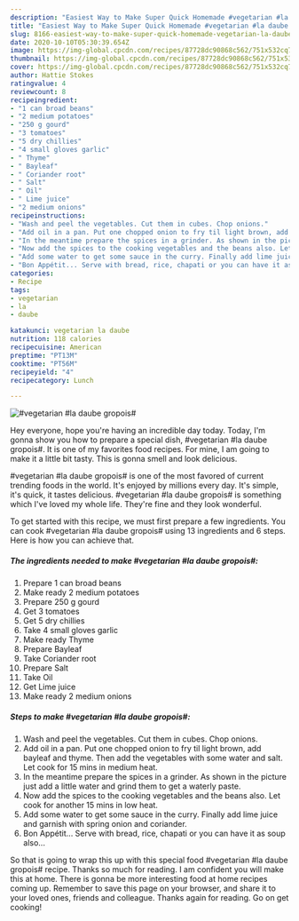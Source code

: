 ```yaml
---
description: "Easiest Way to Make Super Quick Homemade #vegetarian #la daube gropois#"
title: "Easiest Way to Make Super Quick Homemade #vegetarian #la daube gropois#"
slug: 8166-easiest-way-to-make-super-quick-homemade-vegetarian-la-daube-gropois
date: 2020-10-10T05:30:39.654Z
image: https://img-global.cpcdn.com/recipes/87728dc90868c562/751x532cq70/vegetarian-la-daube-gropois-recipe-main-photo.jpg
thumbnail: https://img-global.cpcdn.com/recipes/87728dc90868c562/751x532cq70/vegetarian-la-daube-gropois-recipe-main-photo.jpg
cover: https://img-global.cpcdn.com/recipes/87728dc90868c562/751x532cq70/vegetarian-la-daube-gropois-recipe-main-photo.jpg
author: Hattie Stokes
ratingvalue: 4
reviewcount: 8
recipeingredient:
- "1 can broad beans"
- "2 medium potatoes"
- "250 g gourd"
- "3 tomatoes"
- "5 dry chillies"
- "4 small gloves garlic"
- " Thyme"
- " Bayleaf"
- " Coriander root"
- " Salt"
- " Oil"
- " Lime juice"
- "2 medium onions"
recipeinstructions:
- "Wash and peel the vegetables. Cut them in cubes. Chop onions."
- "Add oil in a pan. Put one chopped onion to fry til light brown, add bayleaf and thyme. Then add the vegetables with some water and salt. Let cook for 15 mins in medium heat."
- "In the meantime prepare the spices in a grinder. As shown in the picture just add a little water and grind them to get a waterly paste."
- "Now add the spices to the cooking vegetables and the beans also. Let cook for another 15 mins in low heat."
- "Add some water to get some sauce in the curry. Finally add lime juice and garnish with spring onion and coriander."
- "Bon Appétit... Serve with bread, rice, chapati or you can have it as soup also..."
categories:
- Recipe
tags:
- vegetarian
- la
- daube

katakunci: vegetarian la daube 
nutrition: 118 calories
recipecuisine: American
preptime: "PT13M"
cooktime: "PT56M"
recipeyield: "4"
recipecategory: Lunch

---
```



![#vegetarian #la daube gropois#](https://img-global.cpcdn.com/recipes/87728dc90868c562/751x532cq70/vegetarian-la-daube-gropois-recipe-main-photo.jpg)

Hey everyone, hope you're having an incredible day today. Today, I'm gonna show you how to prepare a special dish, #vegetarian #la daube gropois#. It is one of my favorites food recipes. For mine, I am going to make it a little bit tasty. This is gonna smell and look delicious.



#vegetarian #la daube gropois# is one of the most favored of current trending foods in the world. It's enjoyed by millions every day. It's simple, it's quick, it tastes delicious. #vegetarian #la daube gropois# is something which I've loved my whole life. They're fine and they look wonderful.


To get started with this recipe, we must first prepare a few ingredients. You can cook #vegetarian #la daube gropois# using 13 ingredients and 6 steps. Here is how you can achieve that.

<!--inarticleads1-->

##### The ingredients needed to make #vegetarian #la daube gropois#:

1. Prepare 1 can broad beans
1. Make ready 2 medium potatoes
1. Prepare 250 g gourd
1. Get 3 tomatoes
1. Get 5 dry chillies
1. Take 4 small gloves garlic
1. Make ready  Thyme
1. Prepare  Bayleaf
1. Take  Coriander root
1. Prepare  Salt
1. Take  Oil
1. Get  Lime juice
1. Make ready 2 medium onions




<!--inarticleads2-->

##### Steps to make #vegetarian #la daube gropois#:

1. Wash and peel the vegetables. Cut them in cubes. Chop onions.
1. Add oil in a pan. Put one chopped onion to fry til light brown, add bayleaf and thyme. Then add the vegetables with some water and salt. Let cook for 15 mins in medium heat.
1. In the meantime prepare the spices in a grinder. As shown in the picture just add a little water and grind them to get a waterly paste.
1. Now add the spices to the cooking vegetables and the beans also. Let cook for another 15 mins in low heat.
1. Add some water to get some sauce in the curry. Finally add lime juice and garnish with spring onion and coriander.
1. Bon Appétit... Serve with bread, rice, chapati or you can have it as soup also...




So that is going to wrap this up with this special food #vegetarian #la daube gropois# recipe. Thanks so much for reading. I am confident you will make this at home. There is gonna be more interesting food at home recipes coming up. Remember to save this page on your browser, and share it to your loved ones, friends and colleague. Thanks again for reading. Go on get cooking!
